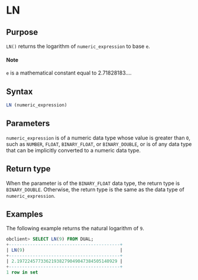 # LN

## Purpose

`LN()` returns the logarithm of `numeric_expression` to base `e`.

  <main id="notice" type='explain'>
    <h4>Note</h4>
    <p><code>e</code> is a mathematical constant equal to 2.71828183.... </p>
  </main>

## Syntax

```sql
LN (numeric_expression)
```

## Parameters

`numeric_expression` is of a numeric data type whose value is greater than `0`, such as `NUMBER`, `FLOAT`, `BINARY_FLOAT`, or `BINARY_DOUBLE`, or is of any data type that can be implicitly converted to a numeric data type.

## Return type

When the parameter is of the `BINARY_FLOAT` data type, the return type is `BINARY_DOUBLE`. Otherwise, the return type is the same as the data type of `numeric_expression`.

## Examples

The following example returns the natural logarithm of `9`.

```sql
obclient> SELECT LN(9) FROM DUAL;
+------------------------------------------+
| LN(9)                                    |
+------------------------------------------+
| 2.19722457733621938279049047384505140929 |
+------------------------------------------+
1 row in set
```
